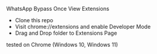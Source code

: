 WhatsApp Bypass Once View Extensions

- Clone this repo
- Visit chrome://extensions and enable Developer Mode
- Drag and Drop folder to Extensions Page

tested on Chrome (Windows 10, Windows 11)
